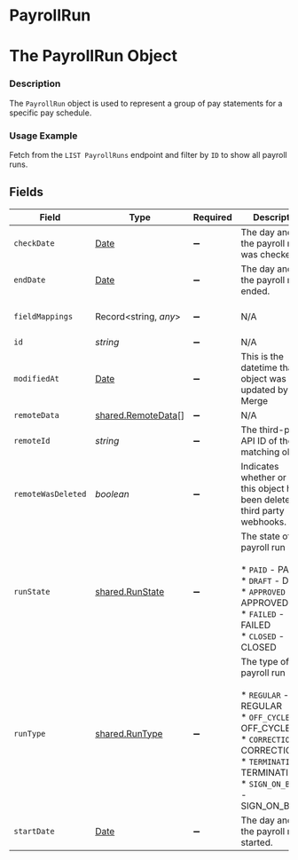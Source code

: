# PayrollRun

# The PayrollRun Object
### Description
The `PayrollRun` object is used to represent a group of pay statements for a specific pay schedule.

### Usage Example
Fetch from the `LIST PayrollRuns` endpoint and filter by `ID` to show all payroll runs.


## Fields

| Field                                                                                                                                                                    | Type                                                                                                                                                                     | Required                                                                                                                                                                 | Description                                                                                                                                                              | Example                                                                                                                                                                  |
| ------------------------------------------------------------------------------------------------------------------------------------------------------------------------ | ------------------------------------------------------------------------------------------------------------------------------------------------------------------------ | ------------------------------------------------------------------------------------------------------------------------------------------------------------------------ | ------------------------------------------------------------------------------------------------------------------------------------------------------------------------ | ------------------------------------------------------------------------------------------------------------------------------------------------------------------------ |
| `checkDate`                                                                                                                                                              | [Date](https://developer.mozilla.org/en-US/docs/Web/JavaScript/Reference/Global_Objects/Date)                                                                            | :heavy_minus_sign:                                                                                                                                                       | The day and time the payroll run was checked.                                                                                                                            | 2020-11-15T00:00:00Z                                                                                                                                                     |
| `endDate`                                                                                                                                                                | [Date](https://developer.mozilla.org/en-US/docs/Web/JavaScript/Reference/Global_Objects/Date)                                                                            | :heavy_minus_sign:                                                                                                                                                       | The day and time the payroll run ended.                                                                                                                                  | 2020-11-15T00:00:00Z                                                                                                                                                     |
| `fieldMappings`                                                                                                                                                          | Record<string, *any*>                                                                                                                                                    | :heavy_minus_sign:                                                                                                                                                       | N/A                                                                                                                                                                      | {"organization_defined_targets":{"custom_key":"custom_value"},"linked_account_defined_targets":{"custom_key":"custom_value"}}                                            |
| `id`                                                                                                                                                                     | *string*                                                                                                                                                                 | :heavy_minus_sign:                                                                                                                                                       | N/A                                                                                                                                                                      | 37336947-b3d4-4a4c-a310-ab6ab510e079                                                                                                                                     |
| `modifiedAt`                                                                                                                                                             | [Date](https://developer.mozilla.org/en-US/docs/Web/JavaScript/Reference/Global_Objects/Date)                                                                            | :heavy_minus_sign:                                                                                                                                                       | This is the datetime that this object was last updated by Merge                                                                                                          | 2021-10-16T00:00:00Z                                                                                                                                                     |
| `remoteData`                                                                                                                                                             | [shared.RemoteData](../../../sdk/models/shared/remotedata.md)[]                                                                                                          | :heavy_minus_sign:                                                                                                                                                       | N/A                                                                                                                                                                      | [{"data":["Varies by platform"],"path":"/payroll"}]                                                                                                                      |
| `remoteId`                                                                                                                                                               | *string*                                                                                                                                                                 | :heavy_minus_sign:                                                                                                                                                       | The third-party API ID of the matching object.                                                                                                                           | 19202938                                                                                                                                                                 |
| `remoteWasDeleted`                                                                                                                                                       | *boolean*                                                                                                                                                                | :heavy_minus_sign:                                                                                                                                                       | Indicates whether or not this object has been deleted by third party webhooks.                                                                                           |                                                                                                                                                                          |
| `runState`                                                                                                                                                               | [shared.RunState](../../../sdk/models/shared/runstate.md)                                                                                                                | :heavy_minus_sign:                                                                                                                                                       | The state of the payroll run<br/><br/>* `PAID` - PAID<br/>* `DRAFT` - DRAFT<br/>* `APPROVED` - APPROVED<br/>* `FAILED` - FAILED<br/>* `CLOSED` - CLOSED                  | PAID                                                                                                                                                                     |
| `runType`                                                                                                                                                                | [shared.RunType](../../../sdk/models/shared/runtype.md)                                                                                                                  | :heavy_minus_sign:                                                                                                                                                       | The type of the payroll run<br/><br/>* `REGULAR` - REGULAR<br/>* `OFF_CYCLE` - OFF_CYCLE<br/>* `CORRECTION` - CORRECTION<br/>* `TERMINATION` - TERMINATION<br/>* `SIGN_ON_BONUS` - SIGN_ON_BONUS | REGULAR                                                                                                                                                                  |
| `startDate`                                                                                                                                                              | [Date](https://developer.mozilla.org/en-US/docs/Web/JavaScript/Reference/Global_Objects/Date)                                                                            | :heavy_minus_sign:                                                                                                                                                       | The day and time the payroll run started.                                                                                                                                | 2020-11-08T00:00:00Z                                                                                                                                                     |